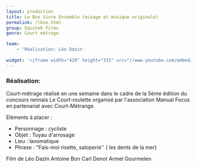 ```yaml
---
layout: production
title: Le Bon Vivre Ensemble (mixage et musique originale)
permalink: /lbve.html
group: Equinok Films
genre: Court métrage 

team:
    - 'Réalisation: Léo Dazin'  
    
widget: '<iframe width="420" height="315" src="//www.youtube.com/embed/joUuORgNapc" frameborder="0" allowfullscreen></iframe>'
---
```


### Réalisation:
Court-métrage réalisé en une semaine dans le cadre de la 5ème édition du concours rennais Le Court-roulette organisé par l'association Manual Focus en partenariat avec Court-Métrange.

Eléments à placer : 
- Personnage : cycliste
- Objet : Tuyau d'arrosage
- Lieu : lavomatique
- Phrase : "Fais-moi risette, saloperie'' ( les dents de la mer)

Film de
Léo Dazin Antoine Bon Carl Denot Armel Gourmelen
